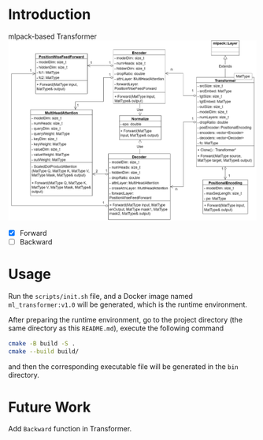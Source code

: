 # Introduction

mlpack-based Transformer 
![Architecture Figure](architecture.drawio.png)

- [x] Forward
- [ ] Backward

# Usage

Run the `scripts/init.sh` file, and a Docker image named `ml_transformer:v1.0` will be generated, which is the runtime environment.

After preparing the runtime environment, go to the project directory (the same directory as this `README.md`), execute the following command
```bash
cmake -B build -S .
cmake --build build/
```
and then the corresponding executable file will be generated in the `bin` directory.

# Future Work

Add `Backward` function in Transformer.

